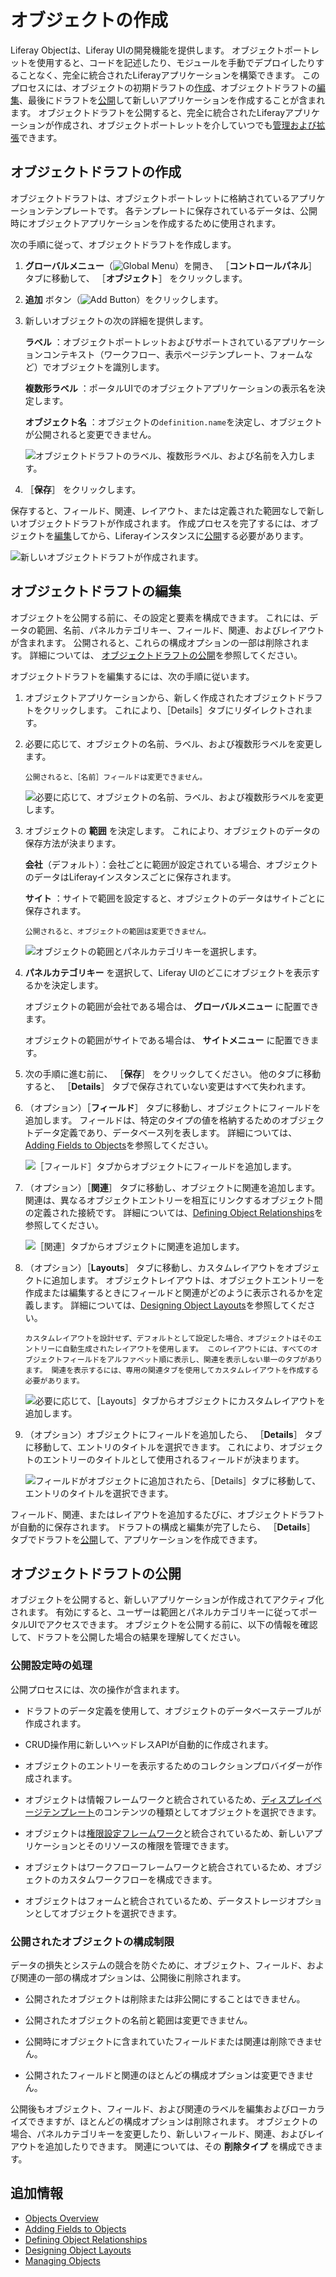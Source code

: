 # オブジェクトの作成

Liferay Objectは、Liferay UIの開発機能を提供します。 オブジェクトポートレットを使用すると、コードを記述したり、モジュールを手動でデプロイしたりすることなく、完全に統合されたLiferayアプリケーションを構築できます。 このプロセスには、オブジェクトの初期ドラフトの[作成](#creating-object-drafts)、オブジェクトドラフトの[編集](#editing-object-drafts)、最後にドラフトを[公開](#publishing-object-drafts)して新しいアプリケーションを作成することが含まれます。 オブジェクトドラフトを公開すると、完全に統合されたLiferayアプリケーションが作成され、オブジェクトポートレットを介していつでも[管理および拡張](./managing-objects.md)できます。

## オブジェクトドラフトの作成

オブジェクトドラフトは、オブジェクトポートレットに格納されているアプリケーションテンプレートです。 各テンプレートに保存されているデータは、公開時にオブジェクトアプリケーションを作成するために使用されます。

次の手順に従って、オブジェクトドラフトを作成します。

1. **グローバルメニュー**（![Global Menu](../../../images/icon-applications-menu.png)）を開き、 ［**コントロールパネル**］ タブに移動して、 ［**オブジェクト**］ をクリックします。

1. **追加** ボタン（![Add Button](../../../images/icon-add.png)）をクリックします。

1. 新しいオブジェクトの次の詳細を提供します。

   **ラベル** ：オブジェクトポートレットおよびサポートされているアプリケーションコンテキスト（ワークフロー、表示ページテンプレート、フォームなど）でオブジェクトを識別します。

   **複数形ラベル** ：ポータルUIでのオブジェクトアプリケーションの表示名を決定します。

   **オブジェクト名** ：オブジェクトの`definition.name`を決定し、オブジェクトが公開されると変更できません。

   ![オブジェクトドラフトのラベル、複数形ラベル、および名前を入力します。](./creating-objects/images/01.png)

1. ［**保存**］ をクリックします。

保存すると、フィールド、関連、レイアウト、または定義された範囲なしで新しいオブジェクトドラフトが作成されます。 作成プロセスを完了するには、オブジェクトを[編集](#editing-object-drafts)してから、Liferayインスタンスに[公開](#publishing-object-drafts)する必要があります。

![新しいオブジェクトドラフトが作成されます。](./creating-objects/images/02.png)

## オブジェクトドラフトの編集

オブジェクトを公開する前に、その設定と要素を構成できます。 これには、データの範囲、名前、パネルカテゴリキー、フィールド、関連、およびレイアウトが含まれます。 公開されると、これらの構成オプションの一部は削除されます。 詳細については、 [オブジェクトドラフトの公開](#publishing-object-drafts)を参照してください。

オブジェクトドラフトを編集するには、次の手順に従います。

1. オブジェクトアプリケーションから、新しく作成されたオブジェクトドラフトをクリックします。 これにより、［Details］タブにリダイレクトされます。

1. 必要に応じて、オブジェクトの名前、ラベル、および複数形ラベルを変更します。

   ```{important}
   公開されると、［名前］フィールドは変更できません。
   ```

   ![必要に応じて、オブジェクトの名前、ラベル、および複数形ラベルを変更します。](./creating-objects/images/03.png)

1. オブジェクトの **範囲** を決定します。 これにより、オブジェクトのデータの保存方法が決まります。

   **会社**（デフォルト）：会社ごとに範囲が設定されている場合、オブジェクトのデータはLiferayインスタンスごとに保存されます。

   **サイト** ：サイトで範囲を設定すると、オブジェクトのデータはサイトごとに保存されます。

   ```{important}
   公開されると、オブジェクトの範囲は変更できません。
   ```

   ![オブジェクトの範囲とパネルカテゴリキーを選択します。](./creating-objects/images/04.png)

1. **パネルカテゴリキー** を選択して、Liferay UIのどこにオブジェクトを表示するかを決定します。

   オブジェクトの範囲が会社である場合は、 **グローバルメニュー** に配置できます。

   オブジェクトの範囲がサイトである場合は、 **サイトメニュー** に配置できます。

1. 次の手順に進む前に、 ［**保存**］ をクリックしてください。 他のタブに移動すると、 ［**Details**］ タブで保存されていない変更はすべて失われます。

1. （オプション）［**フィールド**］ タブに移動し、オブジェクトにフィールドを追加します。 フィールドは、特定のタイプの値を格納するためのオブジェクトデータ定義であり、データベース列を表します。 詳細については、[Adding Fields to Objects](./adding-fields-to-objects.md)を参照してください。

   ![［フィールド］タブからオブジェクトにフィールドを追加します。](./creating-objects/images/05.png)

1. （オプション）［**関連**］ タブに移動し、オブジェクトに関連を追加します。 関連は、異なるオブジェクトエントリーを相互にリンクするオブジェクト間の定義された接続です。 詳細については、[Defining Object Relationships](./defining-object-relationships.md)を参照してください。

   ![［関連］タブからオブジェクトに関連を追加します。](./creating-objects/images/06.png)

1. （オプション）［**Layouts**］ タブに移動し、カスタムレイアウトをオブジェクトに追加します。 オブジェクトレイアウトは、オブジェクトエントリーを作成または編集するときにフィールドと関連がどのように表示されるかを定義します。 詳細については、[Designing Object Layouts](./designing-object-layouts.md)を参照してください。

   ```{note}
   カスタムレイアウトを設計せず、デフォルトとして設定した場合、オブジェクトはそのエントリーに自動生成されたレイアウトを使用します。 このレイアウトには、すべてのオブジェクトフィールドをアルファベット順に表示し、関連を表示しない単一のタブがあります。 関連を表示するには、専用の関連タブを使用してカスタムレイアウトを作成する必要があります。
   ```

   ![必要に応じて、［Layouts］タブからオブジェクトにカスタムレイアウトを追加します。](./creating-objects/images/07.png)

1. （オプション）オブジェクトにフィールドを追加したら、 ［**Details**］ タブに移動して、エントリのタイトルを選択できます。 これにより、オブジェクトのエントリーのタイトルとして使用されるフィールドが決まります。

   ![フィールドがオブジェクトに追加されたら、［Details］タブに移動して、エントリのタイトルを選択できます。](./creating-objects/images/08.png)

フィールド、関連、またはレイアウトを追加するたびに、オブジェクトドラフトが自動的に保存されます。 ドラフトの構成と編集が完了したら、 ［**Details**］ タブでドラフトを[公開](#publishing-object-drafts)して、アプリケーションを作成できます。

## オブジェクトドラフトの公開

オブジェクトを公開すると、新しいアプリケーションが作成されてアクティブ化されます。 有効にすると、ユーザーは範囲とパネルカテゴリキーに従ってポータルUIでアクセスできます。 オブジェクトを公開する前に、以下の情報を確認して、ドラフトを公開した場合の結果を理解してください。

### 公開設定時の処理

公開プロセスには、次の操作が含まれます。

* ドラフトのデータ定義を使用して、オブジェクトのデータベーステーブルが作成されます。

* CRUD操作用に新しいヘッドレスAPIが自動的に作成されます。

* オブジェクトのエントリーを表示するためのコレクションプロバイダーが作成されます。

* オブジェクトは情報フレームワークと統合されているため、[ディスプレイページテンプレート](../../../site-building/displaying-content/using-display-page-templates/about-display-page-templates-and-display-pages.md)のコンテンツの種類としてオブジェクトを選択できます。

* オブジェクトは[権限設定フレームワーク](../understanding-object-integrations/permissions-framework-integration.md)と統合されているため、新しいアプリケーションとそのリソースの権限を管理できます。

* オブジェクトはワークフローフレームワークと統合されているため、オブジェクトのカスタムワークフローを構成できます。

* オブジェクトはフォームと統合されているため、データストレージオプションとしてオブジェクトを選択できます。

### 公開されたオブジェクトの構成制限

データの損失とシステムの競合を防ぐために、オブジェクト、フィールド、および関連の一部の構成オプションは、公開後に削除されます。

* 公開されたオブジェクトは削除または非公開にすることはできません。

* 公開されたオブジェクトの名前と範囲は変更できません。

* 公開時にオブジェクトに含まれていたフィールドまたは関連は削除できません。

* 公開されたフィールドと関連のほとんどの構成オプションは変更できません。

公開後もオブジェクト、フィールド、および関連のラベルを編集およびローカライズできますが、ほとんどの構成オプションは削除されます。 オブジェクトの場合、パネルカテゴリキーを変更したり、新しいフィールド、関連、およびレイアウトを追加したりできます。 関連については、その **削除タイプ** を構成できます。

## 追加情報

* [Objects Overview](../../objects.md)
* [Adding Fields to Objects](./adding-fields-to-objects.md)
* [Defining Object Relationships](./defining-object-relationships.md)
* [Designing Object Layouts](./designing-object-layouts.md)
* [Managing Objects](./managing-objects.md)
